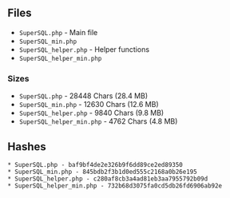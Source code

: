 ## Files

* `SuperSQL.php` - Main file
* `SuperSQL_min.php`
* `SuperSQL_helper.php` - Helper functions
* `SuperSQL_helper_min.php`

### Sizes

* `SuperSQL.php` - 28448 Chars (28.4 MB)
* `SuperSQL_min.php` - 12630 Chars (12.6 MB)
* `SuperSQL_helper.php` - 9840 Chars (9.8 MB)
* `SuperSQL_helper_min.php` - 4762 Chars (4.8 MB)

## Hashes

```
* SuperSQL.php - baf9bf4de2e326b9f6dd89ce2ed89350
* SuperSQL_min.php - 845bdb2f3b1d0ed555c2168a0b26e195
* SuperSQL_helper.php - c280af8cb3a4ad81eb3aa7955792b09d
* SuperSQL_helper_min.php - 732b68d3075fa0cd5db26fd6906ab92e
```
